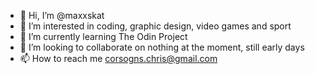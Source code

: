 - 👋 Hi, I’m @maxxskat
- 👀 I’m interested in coding, graphic design, video games and sport
- 🌱 I’m currently learning The Odin Project
- 💞️ I’m looking to collaborate on nothing at the moment, still early days
- 📫 How to reach me corsogns.chris@gmail.com

<!---
maxxskat/maxxskat is a ✨ special ✨ repository because its `README.md` (this file) appears on your GitHub profile.
You can click the Preview link to take a look at your changes.
--->
